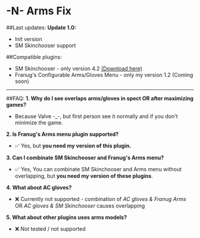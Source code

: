 # -N- Arms Fix
##Last updates:
**Update 1.0:**
  + Init version
  + SM Skinchooser support
  
##Compatible plugins:
  + SM Skinchooser - only version 4.2 [(Download here)](https://github.com/NomisCZ/sm_skinchooser)
  + Franug's Configurable Arms/Gloves Menu - only my version 1.2 (Coming soon)
  
------------------

##FAQ:
**1. Why do I see overlaps arms/gloves in spect OR after maximizing games?**

  - Because Valve -_-, but first person see it normally and if you don't minimize the game.
    
**2. Is Franug's Arms menu plugin supported?**
 
  - :white_check_mark: Yes, but **you need my version of this plugin.**
  
**3. Can I combinate SM Skinchooser and Franug's Arms menu?**
 
  - :white_check_mark: Yes, You can combinate SM Skinchooser and Arms menu without overlapping, but **you need my version of these plugins**.

**4. What about AC gloves?**
      
  - :x: Currently not supported - combination of *AC gloves & Franug Arms* OR *AC gloves & SM Skinchooser* causes overlapping
  
  
**5. What about other plugins uses arms models?**
      
  - :x: Not tested / not supported
